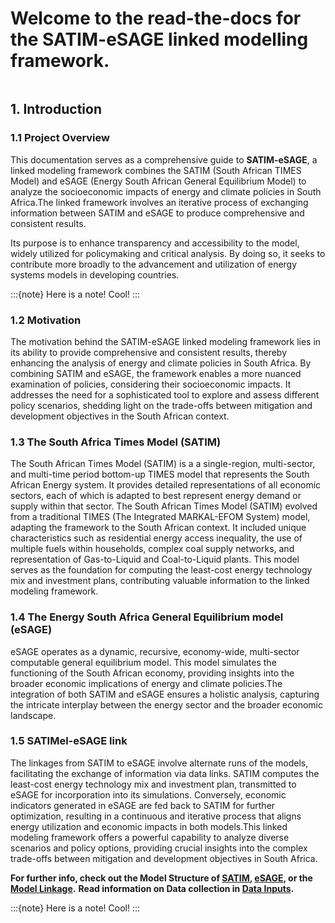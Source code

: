# Welcome to the read-the-docs for the **SATIM-eSAGE** linked modelling framework.

```{contents}
```

## 1. Introduction
 ### 1.1 Project Overview
This documentation serves as a comprehensive guide to **SATIM-eSAGE**, a  linked modeling framework combines the SATIM (South African TIMES Model) and eSAGE (Energy South African General Equilibrium Model) to analyze the socioeconomic impacts of energy and climate policies in South Africa.The linked framework involves an iterative process of exchanging information between SATIM and eSAGE to produce comprehensive and consistent results.

Its purpose is to enhance transparency and accessibility to the model, widely utilized for policymaking and critical analysis. By doing so, it seeks to contribute more broadly to the advancement and utilization of energy systems models in developing countries.

:::{note}
Here is a note! Cool!
:::


 ### 1.2 Motivation

The motivation behind the SATIM-eSAGE linked modeling framework lies in its ability to provide comprehensive and consistent results, thereby enhancing the analysis of energy and climate policies in South Africa. By combining SATIM and eSAGE, the framework enables a more nuanced examination of policies, considering their socioeconomic impacts. It addresses the need for a sophisticated tool to explore and assess different policy scenarios, shedding light on the trade-offs between mitigation and development objectives in the South African context.

 ### 1.3 The South Africa Times Model (SATIM)

The South African Times Model (SATIM) is a a single-region, multi-sector, and multi-time period bottom-up TIMES model that represents the South African Energy system. It provides detailed representations of all economic sectors, each of which is adapted to best represent energy demand or supply within that sector. The South African Times Model (SATIM) evolved from a traditional TIMES (The Integrated MARKAL-EFOM System) model, adapting the framework to the South African context. It included unique characteristics such as residential energy access inequality, the use of multiple fuels within households, complex coal supply networks, and representation of Gas-to-Liquid and Coal-to-Liquid plants. This model serves as the foundation for computing the least-cost energy technology mix and investment plans, contributing valuable information to the linked modeling framework.

### 1.4 The Energy South Africa General Equilibrium model (eSAGE)  

 eSAGE operates as a dynamic, recursive, economy-wide, multi-sector computable general equilibrium model. This model simulates the functioning of the South African economy, providing insights into the broader economic implications of energy and climate policies.The integration of both SATIM and eSAGE ensures a holistic analysis, capturing the intricate interplay between the energy sector and the broader economic landscape.


### 1.5 SATIMel-eSAGE link

The linkages from SATIM to eSAGE involve alternate runs of the models, facilitating the exchange of information via data links. SATIM computes the least-cost energy technology mix and investment plan, transmitted to eSAGE for incorporation into its simulations. Conversely, economic indicators generated in eSAGE are fed back to SATIM for further optimization, resulting in a continuous and iterative process that aligns energy utilization and economic impacts in both models.This linked modeling framework offers a powerful capability to analyze diverse scenarios and policy options, providing crucial insights into the complex trade-offs between mitigation and development objectives in South Africa.



**For further info, check out the Model Structure of [SATIM](/docs/source/02SATIM%20Model%20Structure.md), [eSAGE](/docs/source/03eSAGE%20Model%20Structure.md), or the [Model Linkage](/docs/source/04Model%20Linkage.md).**
**Read information on Data collection in [Data Inputs](/docs/source/05Data%20Inputs.ipynb).**



:::{note}
Here is a note! Cool!
:::


